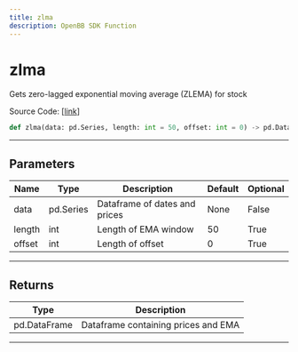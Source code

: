 ```yaml
---
title: zlma
description: OpenBB SDK Function
---
```


# zlma

Gets zero-lagged exponential moving average (ZLEMA) for stock

Source Code: [[link](https://github.com/OpenBB-finance/OpenBBTerminal/tree/main/openbb_terminal/common/technical_analysis/overlap_model.py#L115)]
```python
def zlma(data: pd.Series, length: int = 50, offset: int = 0) -> pd.DataFrame
```
---
## Parameters
| Name | Type | Description | Default | Optional |
| ---- | ---- | ----------- | ------- | -------- |
| data | pd.Series | Dataframe of dates and prices | None | False |
| length | int | Length of EMA window | 50 | True |
| offset | int | Length of offset | 0 | True |

---
## Returns
| Type | Description |
| ---- | ----------- |
| pd.DataFrame | Dataframe containing prices and EMA |
---
